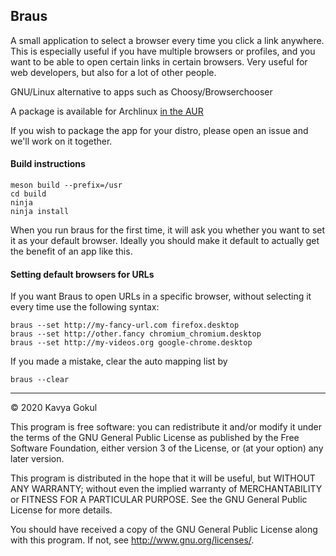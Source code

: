 ## Braus
A small application to select a browser every time you click a link anywhere. This is especially useful if you have multiple browsers or profiles, and you want to be able to open certain links in certain browsers. Very useful for web developers, but also for a lot of other people.

GNU/Linux alternative to apps such as Choosy/Browserchooser

A package is available for Archlinux [in the AUR](https://aur.archlinux.org/packages/braus-git/)

If you wish to package the app for your distro, please open an issue and we'll work on it together.

#### Build instructions
````
meson build --prefix=/usr
cd build
ninja
ninja install

````

When you run braus for the first time, it will ask you whether you want to set it as your default browser. Ideally you should make it default to actually get the benefit of an app like this.

#### Setting default browsers for URLs
If you want Braus to open URLs in a specific browser, without selecting it every time use the following syntax:
````
braus --set http://my-fancy-url.com firefox.desktop
braus --set http://other.fancy chromium_chromium.desktop
braus --set http://my-videos.org google-chrome.desktop
````

If you made a mistake, clear the auto mapping list by
```
braus --clear
```

---------------

© 2020 Kavya Gokul

This program is free software: you can redistribute it and/or modify it under the terms of the GNU General Public License as published by
the Free Software Foundation, either version 3 of the License, or
(at your option) any later version.

This program is distributed in the hope that it will be useful,
but WITHOUT ANY WARRANTY; without even the implied warranty of
MERCHANTABILITY or FITNESS FOR A PARTICULAR PURPOSE.  See the
GNU General Public License for more details.

You should have received a copy of the GNU General Public License
along with this program.  If not, see <http://www.gnu.org/licenses/>.